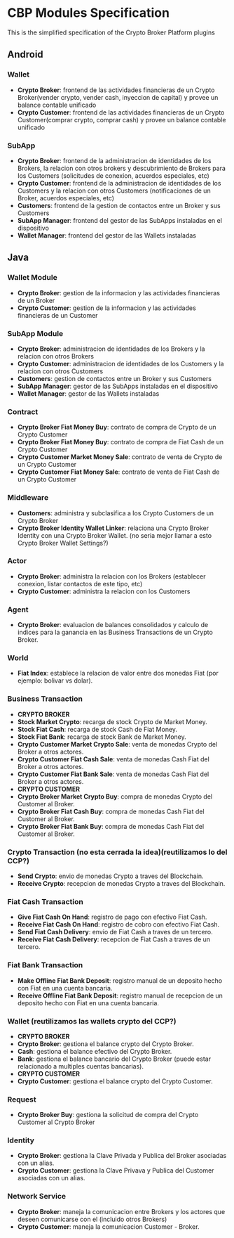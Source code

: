 # CBP Modules Specification

This is the simplified specification of the Crypto Broker Platform plugins

## Android

### Wallet
* **Crypto Broker**: frontend de las actividades financieras de un Crypto Broker(vender crypto, vender cash, inyeccion de capital) y provee un balance contable unificado
* **Crypto Customer**: frontend de las actividades financieras de un Crypto Customer(comprar crypto, comprar cash) y provee un balance contable unificado

### SubApp
* **Crypto Broker**: frontend de la administracion de identidades de los Brokers, la relacion con otros brokers y descubrimiento de Brokers para los Customers (solicitudes de conexion, acuerdos especiales, etc)
* **Crypto Customer**: frontend de la administracion de identidades de los Customers y la relacion con otros Customers (notificaciones de un Broker, acuerdos especiales, etc)
* **Customers**: frontend de la gestion de contactos entre un Broker y sus Customers
* **SubApp Manager**: frontend del gestor de las SubApps instaladas en el dispositivo
* **Wallet Manager**: frontend del gestor de las Wallets instaladas

## Java

### Wallet Module
* **Crypto Broker**: gestion de la informacion y las actividades financieras de un Broker
* **Crypto Customer**: gestion de la informacion y las actividades financieras de un Customer

### SubApp Module
* **Crypto Broker**: administracion de identidades de los Brokers y la relacion con otros Brokers
* **Crypto Customer**: administracion de identidades de los Customers y la relacion con otros Customers
* **Customers**: gestion de contactos entre un Broker y sus Customers
* **SubApp Manager**: gestor de las SubApps instaladas en el dispositivo
* **Wallet Manager**: gestor de las Wallets instaladas

### Contract
* **Crypto Broker Fiat Money Buy**: contrato de compra de Crypto de un Crypto Customer
* **Crypto Broker Fiat Money Buy**: contrato de compra de Fiat Cash de un Crypto Customer
* **Crypto Customer Market Money Sale**: contrato de venta de Crypto de un Crypto Customer
* **Crypto Customer Fiat Money Sale**: contrato de venta de Fiat Cash de un Crypto Customer

### Middleware
* **Customers**: administra y subclasifica a los Crypto Customers de un Crypto Broker
* **Crypto Broker Identity Wallet Linker**: relaciona una Crypto Broker Identity con una Crypto Broker Wallet. (no seria mejor llamar a esto Crypto Broker Wallet Settings?)

### Actor
* **Crypto Broker**: administra la relacion con los Brokers (establecer conexion, listar contactos de este tipo, etc)
* **Crypto Customer**: administra la relacion con los Customers

### Agent
* **Crypto Broker**: evaluacion de balances consolidados y calculo de indices para la ganancia en las Business Transactions de un Crypto Broker.

### World
* **Fiat Index**: establece la relacion de valor entre dos monedas Fiat (por ejemplo: bolivar vs dolar).

### Business Transaction
* **CRYPTO BROKER**
 * **Stock Market Crypto**: recarga de stock Crypto de Market Money.
 * **Stock Fiat Cash**: recarga de stock Cash de Fiat Money.
 * **Stock Fiat Bank**: recarga de stock Bank de Market Money.
 * **Crypto Customer Market Crypto Sale**: venta de monedas Crypto del Broker a otros actores.
 * **Crypto Customer Fiat Cash Sale**: venta de monedas Cash Fiat del Broker a otros actores.
 * **Crypto Customer Fiat Bank Sale**: venta de monedas Cash Fiat del Broker a otros actores.
* **CRYPTO CUSTOMER**
 * **Crypto Broker Market Crypto Buy**: compra de monedas Crypto del Customer al Broker.
 * **Crypto Broker Fiat Cash Buy**: compra de monedas Cash Fiat del Customer al Broker.
 * **Crypto Broker Fiat Bank Buy**: compra de monedas Cash Fiat del Customer al Broker.

### Crypto Transaction (no esta cerrada la idea)(reutilizamos lo del CCP?)
* **Send Crypto**: envio de monedas Crypto a traves del Blockchain.
* **Receive Crypto**: recepcion de monedas Crypto a traves del Blockchain.

### Fiat Cash Transaction
* **Give Fiat Cash On Hand**: registro de pago con efectivo Fiat Cash.
* **Receive Fiat Cash On Hand**: registro de cobro con efectivo Fiat Cash.
* **Send Fiat Cash Delivery**: envio de Fiat Cash a traves de un tercero.
* **Receive Fiat Cash Delivery**: recepcion de Fiat Cash a traves de un tercero.

### Fiat Bank Transaction
* **Make Offline Fiat Bank Deposit**: registro manual de un deposito hecho con Fiat en una cuenta bancaria.
* **Receive Offline Fiat Bank Deposit**: registro manual de recepcion de un deposito hecho con Fiat en una cuenta bancaria.

### Wallet (reutilizamos las wallets crypto del CCP?)
* **CRYPTO BROKER**
 * **Crypto Broker**: gestiona el balance crypto del Crypto Broker.
 * **Cash**: gestiona el balance efectivo del Crypto Broker.
 * **Bank**: gestiona el balance bancario del Crypto Broker (puede estar relacionado a multiples cuentas bancarias).
* **CRYPTO CUSTOMER**
 * **Crypto Customer**: gestiona el balance crypto del Crypto Customer.

### Request
* **Crypto Broker Buy**: gestiona la solicitud de compra del Crypto Customer al Crypto Broker

### Identity
* **Crypto Broker**: gestiona la Clave Privada y Publica del Broker asociadas con un alias.
* **Crypto Customer**: gestiona la Clave Privava y Publica del Customer asociadas con un alias.

### Network Service
* **Crypto Broker**: maneja la comunicacion entre Brokers y los actores que deseen comunicarse con el (incluido otros Brokers)
* **Crypto Customer**: maneja la comunicacion Customer - Broker.
